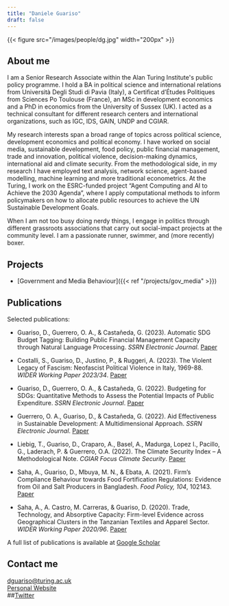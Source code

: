 ```yaml
---
title: "Daniele Guariso"
draft: false
---
```


{{< figure src="/images/people/dg.jpg" width="200px" >}}

## About me

I am a Senior Research Associate within the Alan Turing Institute's public policy programme. I hold a BA in political science and international relations from Università Degli Studi di Pavia (Italy), a Certificat d’Études Politiques from Sciences Po Toulouse (France), an MSc in development economics and a PhD in economics from the University of Sussex (UK). I acted as a technical consultant for different research centers and international organizations, such as IGC, IDS, GAIN, UNDP and CGIAR. 

My research interests span a broad range of topics across political science, development economics and political economy. I have worked on social media, sustainable development, food policy, public financial management, trade and innovation, political violence, decision-making dynamics, international aid and climate security. From the methodological side, in my research I have employed text analysis, network science, agent-based modelling, machine learning and more traditional econometrics. At the Turing, I work on the ESRC-funded project “Agent Computing and AI to Achieve the 2030 Agenda”, where I apply computational methods to inform policymakers on how to allocate public resources to achieve the UN Sustainable Development Goals. 

When I am  not too busy doing nerdy things, I engage in politics through different grassroots associations that carry out social-impact projects at the community level. I am a passionate runner, swimmer, and (more recently) boxer.

## Projects

* [Government and Media Behaviour]({{< ref "/projects/gov_media" >}}) 

## Publications 

Selected publications:

* Guariso, D., Guerrero, O. A., & Castañeda, G. (2023). Automatic SDG Budget Tagging: Building Public Financial Management Capacity through Natural Language Processing. *SSRN Electronic Journal*. [Paper](https://ssrn.com/abstract=4379856)

* Costalli, S., Guariso, D., Justino, P., & Ruggeri, A. (2023). The Violent Legacy of Fascism: Neofascist Political Violence in Italy, 1969-88. *WIDER Working Paper 2023/34*. [Paper](https://www.wider.unu.edu/publication/violent-legacy-fascism)

* Guariso, D., Guerrero, O. A., & Castañeda, G. (2022). Budgeting for SDGs: Quantitative Methods to Assess the Potential Impacts of Public Expenditure. *SSRN Electronic Journal*. [Paper](https://ssrn.com/abstract=4100793)

* Guerrero, O. A., Guariso, D., & Castañeda, G. (2022). Aid Effectiveness in Sustainable Development: A Multidimensional Approach. *SSRN Electronic Journal*. [Paper](https://ssrn.com/abstract=4101378)

* Liebig, T., Guariso, D., Craparo, A., Basel, A., Madurga, Lopez I., Pacillo, G., Laderach, P. & Guerrero, O.A. (2022). The Climate Security Index – A Methodological Note. *CGIAR Focus Climate Security*. [Paper](https://hdl.handle.net/10568/127547)

* Saha, A., Guariso, D., Mbuya, M. N., & Ebata, A. (2021). Firm’s Compliance Behaviour towards Food Fortification Regulations: Evidence from Oil and Salt Producers in Bangladesh. *Food Policy, 104*, 102143. [Paper](https://www.sciencedirect.com/science/article/pii/S0306919221001226)

* Saha, A., A. Castro, M. Carreras, & Guariso, D. (2020). Trade, Technology, and Absorptive Capacity: Firm-level Evidence across Geographical Clusters in the Tanzanian Textiles and Apparel Sector. *WIDER Working Paper 2020/96*. [Paper](https://www.wider.unu.edu/publication/trade-technology-and-absorptive-capacity)

A full list of publications is available at [Google Scholar](https://scholar.google.com/citations?user=-1Vz6tAAAAAJ&hl=en&oi=ao)

## Contact me

dguariso@turing.ac.uk   
[Personal Website](http://www.daniguariso.com/)       
##[Twitter](https://twitter.com/DaniGuariso)     
